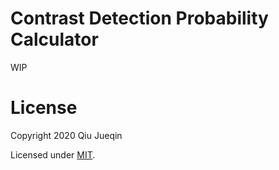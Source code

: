 # Contrast Detection Probability Calculator


WIP


# License

Copyright 2020 Qiu Jueqin

Licensed under [MIT](http://opensource.org/licenses/MIT).
